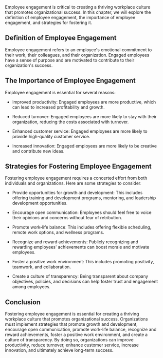
Employee engagement is critical to creating a thriving workplace culture that promotes organizational success. In this chapter, we will explore the definition of employee engagement, the importance of employee engagement, and strategies for fostering it.

Definition of Employee Engagement
---------------------------------

Employee engagement refers to an employee's emotional commitment to their work, their colleagues, and their organization. Engaged employees have a sense of purpose and are motivated to contribute to their organization's success.

The Importance of Employee Engagement
-------------------------------------

Employee engagement is essential for several reasons:

* Improved productivity: Engaged employees are more productive, which can lead to increased profitability and growth.

* Reduced turnover: Engaged employees are more likely to stay with their organization, reducing the costs associated with turnover.

* Enhanced customer service: Engaged employees are more likely to provide high-quality customer service.

* Increased innovation: Engaged employees are more likely to be creative and contribute new ideas.

Strategies for Fostering Employee Engagement
--------------------------------------------

Fostering employee engagement requires a concerted effort from both individuals and organizations. Here are some strategies to consider:

* Provide opportunities for growth and development: This includes offering training and development programs, mentoring, and leadership development opportunities.

* Encourage open communication: Employees should feel free to voice their opinions and concerns without fear of retribution.

* Promote work-life balance: This includes offering flexible scheduling, remote work options, and wellness programs.

* Recognize and reward achievements: Publicly recognizing and rewarding employees' achievements can boost morale and motivate employees.

* Foster a positive work environment: This includes promoting positivity, teamwork, and collaboration.

* Create a culture of transparency: Being transparent about company objectives, policies, and decisions can help foster trust and engagement among employees.

Conclusion
----------

Fostering employee engagement is essential for creating a thriving workplace culture that promotes organizational success. Organizations must implement strategies that promote growth and development, encourage open communication, promote work-life balance, recognize and reward achievements, foster a positive work environment, and create a culture of transparency. By doing so, organizations can improve productivity, reduce turnover, enhance customer service, increase innovation, and ultimately achieve long-term success.
